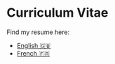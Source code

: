 # Curriculum Vitae

Find my resume here:
- [English 🇬🇧](https://anurad21.github.io)
- [French 🇫🇷](https://anurad21.github.io/fr.html)
